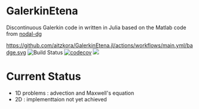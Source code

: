 # GalerkinEtena
Discontinuous Galerkin code in written in Julia based on the Matlab code from [nodal-dg](https://github.com/tcew/nodal-dg)

https://github.com/aitzkora/GalerkinEtena.jl/actions/workflows/main.yml/badge.svg
![Build Status](https://github.com/aitzkora/GalerkinEtena.jl/actions/workflows/main.yml/badge.svg)
[![codecov](https://codecov.io/gh/aitzkora/GalerkinEtena.jl/branch/master/graph/badge.svg)](https://codecov.io/gh/aitzkora/GalerkinEtena.jl)
[![](https://img.shields.io/badge/docs-dev-blue.svg)](https://aitzkora.github.io/GalerkinEtena.jl/dev)

# Current Status
 - 1D problems : advection and Maxwell's equation
 - 2D : implementtaion not yet achieved



